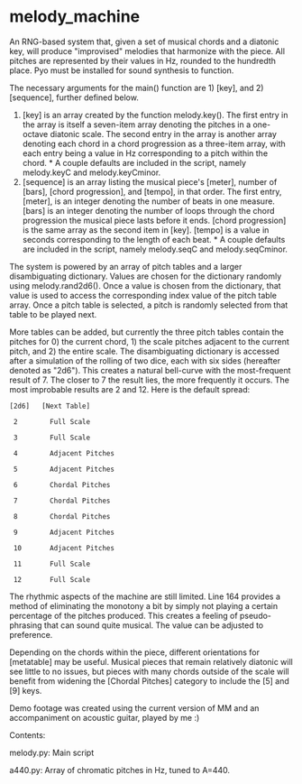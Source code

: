# melody_machine
An RNG-based system that, given a set of musical chords and a diatonic key, will produce "improvised" melodies that harmonize with the piece. All pitches are represented by their values in Hz, rounded to the hundredth place. Pyo must be installed for sound synthesis to function.

The necessary arguments for the main() function are 1) [key], and 2) [sequence], further defined below.
  1)  [key] is an array created by the function melody.key(). The first entry in the array is itself a seven-item array denoting the pitches in a one-octave diatonic scale. The second entry in the array is another array denoting each chord in a chord progression as a three-item array, with each entry being a value in Hz corresponding to a pitch within the chord.
    * A couple defaults are included in the script, namely melody.keyC and melody.keyCminor.
  2)  [sequence] is an array listing the musical piece's [meter], number of [bars], [chord progression], and [tempo], in that order. The first entry, [meter], is an integer denoting the number of beats in one measure. [bars] is an integer denoting the number of loops through the chord progression the musical piece lasts before it ends. [chord progression] is the same array as the second item in [key]. [tempo] is a value in seconds corresponding to the length of each beat.
    * A couple defaults are included in the script, namely melody.seqC and melody.seqCminor.

  The system is powered by an array of pitch tables and a larger disambiguating dictionary. Values are chosen for the dictionary randomly using melody.rand2d6(). Once a value is chosen from the dictionary, that value is used to access the corresponding index value of the pitch table array. Once a pitch table is selected, a pitch is randomly selected from that table to be played next. 
  
  More tables can be added, but currently the three pitch tables contain the pitches for 0) the current chord, 1) the scale pitches adjacent to the current pitch, and 2) the entire scale. The disambiguating dictionary is accessed after a simulation of the rolling of two dice, each with six sides (hereafter denoted as "2d6"). This creates a natural bell-curve with the most-frequent result of 7. The closer to 7 the result lies, the more frequently it occurs. The most improbable results are 2 and 12. Here is the default spread:
  
    [2d6]   [Next Table]
    
     2        Full Scale
     
     3        Full Scale
     
     4        Adjacent Pitches
     
     5        Adjacent Pitches
     
     6        Chordal Pitches
     
     7        Chordal Pitches
     
     8        Chordal Pitches
     
     9        Adjacent Pitches
     
     10       Adjacent Pitches
     
     11       Full Scale
     
     12       Full Scale
     
  The rhythmic aspects of the machine are still limited. Line 164 provides a method of eliminating the monotony a bit by simply not playing a certain percentage of the pitches produced. This creates a feeling of pseudo-phrasing that can sound quite musical. The value can be adjusted to preference.
  
  Depending on the chords within the piece, different orientations for [metatable] may be useful. Musical pieces that remain relatively diatonic will see little to no issues, but pieces with many chords outside of the scale will benefit from widening the [Chordal Pitches] category to include the [5] and [9] keys.
  
  Demo footage was created using the current version of MM and an accompaniment on acoustic guitar, played by me :)
  
  Contents:
  
  melody.py:  Main script
  
  a440.py:    Array of chromatic pitches in Hz, tuned to A=440.

